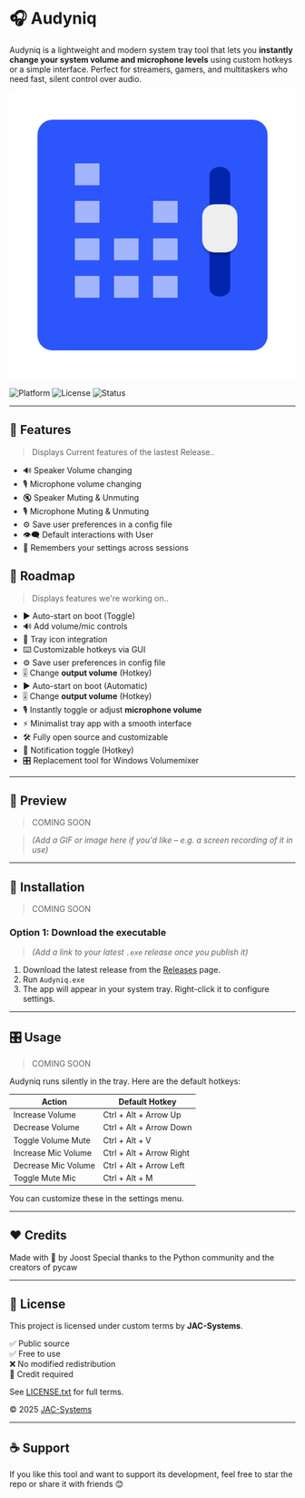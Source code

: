 # 🎧 Audyniq

Audyniq is a lightweight and modern system tray tool that lets you **instantly change your system volume and microphone levels** using custom hotkeys or a simple interface. Perfect for streamers, gamers, and multitaskers who need fast, silent control over audio.

![audyniq-preview](./preview.png) <!-- optional screenshot or GIF -->

![Platform](https://img.shields.io/badge/platform-Windows-blue)
![License](https://img.shields.io/github/license/Joost-JAC-Systems/audyniq)
![Status](https://img.shields.io/badge/status-active-brightgreen)

---

## 🚀 Features

> Displays Current features of the lastest Release..

- 🔊 Speaker Volume changing
- 🎙️ Microphone volume changing
- 🔇 Speaker Muting & Unmuting
- 🎙️ Microphone Muting & Unmuting
- ⚙️ Save user preferences in a config file
- 👁️‍🗨️ Default interactions with User
- 💾 Remembers your settings across sessions

## 🧠 Roadmap

> Displays features we're working on..

- ▶️ Auto-start on boot (Toggle)
- 🔊 Add volume/mic controls
- 🧊 Tray icon integration
- ⌨️ Customizable hotkeys via GUI
- ⚙️ Save user preferences in config file
- 🎚️ Change **output volume** (Hotkey)
- ▶️ Auto-start on boot (Automatic)
- 🎚️ Change **output volume** (Hotkey)
- 🎙️ Instantly toggle or adjust **microphone volume**
- ⚡ Minimalist tray app with a smooth interface
- 🛠️ Fully open source and customizable
- 🔕 Notification toggle (Hotkey)
- 🎛️ Replacement tool for Windows Volumemixer


---

## 📸 Preview

> COMING SOON

> *(Add a GIF or image here if you'd like – e.g. a screen recording of it in use)*

---

## 🔧 Installation

> COMING SOON

### Option 1: Download the executable

> *(Add a link to your latest `.exe` release once you publish it)*

1. Download the latest release from the [Releases](https://github.com/yourusername/audyniq/releases) page.
2. Run `Audyniq.exe`
3. The app will appear in your system tray. Right-click it to configure settings.

---

##  🎛️ Usage

> COMING SOON

Audyniq runs silently in the tray. Here are the default hotkeys:

| Action              | Default Hotkey           |
|---------------------|--------------------------|
| Increase Volume	    | Ctrl + Alt + Arrow Up    |
| Decrease Volume	    | Ctrl + Alt + Arrow Down  |
| Toggle Volume Mute  | Ctrl + Alt + V
| Increase Mic Volume | Ctrl + Alt + Arrow Right |
| Decrease Mic Volume | Ctrl + Alt + Arrow Left  |
| Toggle Mute Mic     | Ctrl + Alt + M           |

You can customize these in the settings menu.

---

## ❤️ Credits

Made with 💙 by Joost
Special thanks to the Python community and the creators of pycaw

---

## 📄 License

This project is licensed under custom terms by **JAC-Systems**.

✅ Public source  
✅ Free to use  
❌ No modified redistribution  
📝 Credit required

See [LICENSE.txt](./LICENSE.txt) for full terms.

© 2025 [JAC-Systems](https://jac-sys.net)

---

## ☕ Support

If you like this tool and want to support its development, feel free to star the repo or share it with friends 😊

